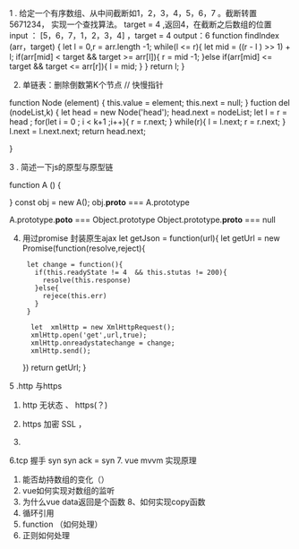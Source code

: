 1 . 给定一个有序数组、从中间截断如1，2，3，4，5，6，7 。截断转置 5671234， 实现一个查找算法。
target = 4 ,返回4，在截断之后数组的位置
input ： [5，6，7，1，2，3，4] ，target = 4 output：6
function findIndex (arr，target) {
    let l = 0,r = arr.length -1;
    while(l <= r){
        let mid = ((r - l ) >> 1) + l;
        if(arr[mid] < target && target >= arr[l]){
          r = mid -1;
        }else if(arr[mid] <= target && target <= arr[r]){
          l = mid;
        }
    }
    return l;
}

2. 单链表：删除倒数第K个节点
 // 快慢指针

function Node (element) {
  this.value = element;
  this.next = null;
}
fuction del (nodeList,k) {
    let head = new Node('head');
    head.next = nodeList;
    let l = r = head ;
    for(let i = 0 ; i < k+1 ;i++){
      r = r.next;
    }
    while(r){
      l = l.next;
      r = r.next;
    }
    l.next = l.next.next;
    return head.next;

}

3 . 简述一下js的原型与原型链

function A () {
  
}
const obj = new A();
obj.__proto__ === A.prototype

 A.prototype.__poto__ === Object.prototype
Object.prototype.__proto__ === null

4. 用过promise 封装原生ajax
 let getJson = function(url){
     let getUrl = new Promise(function(resolve,reject){

        let change = function(){
          if(this.readyState != 4  && this.stutas != 200){
            resolve(this.response)
          }else{
            rejece(this.err)
          }
        }

         let  xmlHttp = new XmlHttpRequest();
         xmlHttp.open('get',url,true);
         xmlHttp.onreadystatechange = change;
         xmlHttp.send();
     })
     return getUrl;
 }

5 .http  与https

1. http 无状态 、 https(？)
2. https 加密 SSL ，

3.
6.tcp 握手
syn   syn
ack = syn
7.  vue  mvvm 实现原理

1. 能否劫持数组的变化（）
2. vue如何实现对数组的监听
3. 为什么vue  data返回是个函数
8、如何实现copy函数
1. 循环引用
2. function （如何处理）
3. 正则如何处理
